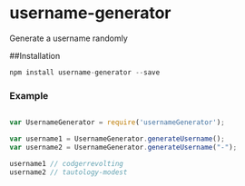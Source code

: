 # username-generator

Generate a username randomly

##Installation

```javascript
npm install username-generator --save
```

### Example

```javascript

var UsernameGenerator = require('usernameGenerator');

var username1 = UsernameGenerator.generateUsername();
var username2 = UsernameGenerator.generateUsername("-");

username1 // codgerrevolting
username2 // tautology-modest

```
